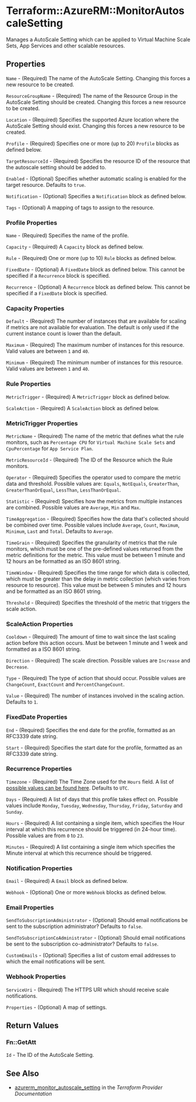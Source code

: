 # Terraform::AzureRM::MonitorAutoscaleSetting

Manages a AutoScale Setting which can be applied to Virtual Machine Scale Sets, App Services and other scalable resources.

## Properties

`Name` - (Required) The name of the AutoScale Setting. Changing this forces a new resource to be created.

`ResourceGroupName` - (Required) The name of the Resource Group in the AutoScale Setting should be created. Changing this forces a new resource to be created.

`Location` - (Required) Specifies the supported Azure location where the AutoScale Setting should exist. Changing this forces a new resource to be created.

`Profile` - (Required) Specifies one or more (up to 20) `Profile` blocks as defined below.

`TargetResourceId` - (Required) Specifies the resource ID of the resource that the autoscale setting should be added to.

`Enabled` - (Optional) Specifies whether automatic scaling is enabled for the target resource. Defaults to `true`.

`Notification` - (Optional) Specifies a `Notification` block as defined below.

`Tags` - (Optional) A mapping of tags to assign to the resource.

### Profile Properties

`Name` - (Required) Specifies the name of the profile.

`Capacity` - (Required) A `Capacity` block as defined below.

`Rule` - (Required) One or more (up to 10) `Rule` blocks as defined below.

`FixedDate` - (Optional) A `FixedDate` block as defined below. This cannot be specified if a `Recurrence` block is specified.

`Recurrence` - (Optional) A `Recurrence` block as defined below. This cannot be specified if a `FixedDate` block is specified.

### Capacity Properties

`Default` - (Required) The number of instances that are available for scaling if metrics are not available for evaluation. The default is only used if the current instance count is lower than the default.

`Maximum` - (Required) The maximum number of instances for this resource. Valid values are between `1` and `40`.

`Minimum` - (Required) The minimum number of instances for this resource. Valid values are between `1` and `40`.

### Rule Properties

`MetricTrigger` - (Required) A `MetricTrigger` block as defined below.

`ScaleAction` - (Required) A `ScaleAction` block as defined below.

### MetricTrigger Properties

`MetricName` - (Required) The name of the metric that defines what the rule monitors, such as `Percentage CPU` for `Virtual Machine Scale Sets` and `CpuPercentage` for `App Service Plan`.

`MetricResourceId` - (Required) The ID of the Resource which the Rule monitors.

`Operator` - (Required) Specifies the operator used to compare the metric data and threshold. Possible values are: `Equals`, `NotEquals`, `GreaterThan`, `GreaterThanOrEqual`, `LessThan`, `LessThanOrEqual`.

`Statistic` - (Required) Specifies how the metrics from multiple instances are combined. Possible values are `Average`, `Min` and `Max`.

`TimeAggregation` - (Required) Specifies how the data that's collected should be combined over time. Possible values include `Average`, `Count`, `Maximum`, `Minimum`, `Last` and `Total`. Defaults to `Average`.

`TimeGrain` - (Required) Specifies the granularity of metrics that the rule monitors, which must be one of the pre-defined values returned from the metric definitions for the metric. This value must be between 1 minute and 12 hours an be formatted as an ISO 8601 string.

`TimeWindow` - (Required) Specifies the time range for which data is collected, which must be greater than the delay in metric collection (which varies from resource to resource). This value must be between 5 minutes and 12 hours and be formatted as an ISO 8601 string.

`Threshold` - (Required) Specifies the threshold of the metric that triggers the scale action.

### ScaleAction Properties

`Cooldown` - (Required) The amount of time to wait since the last scaling action before this action occurs. Must be between 1 minute and 1 week and formatted as a ISO 8601 string.

`Direction` - (Required) The scale direction. Possible values are `Increase` and `Decrease`.

`Type` - (Required) The type of action that should occur. Possible values are `ChangeCount`, `ExactCount` and `PercentChangeCount`.

`Value` - (Required) The number of instances involved in the scaling action. Defaults to `1`.

### FixedDate Properties

`End` - (Required) Specifies the end date for the profile, formatted as an RFC3339 date string.

`Start` - (Required) Specifies the start date for the profile, formatted as an RFC3339 date string.

### Recurrence Properties

`Timezone` - (Required) The Time Zone used for the `Hours` field. A list of [possible values can be found here](https://msdn.microsoft.com/en-us/library/azure/dn931928.aspx). Defaults to `UTC`.

`Days` - (Required) A list of days that this profile takes effect on. Possible values include `Monday`, `Tuesday`, `Wednesday`, `Thursday`, `Friday`, `Saturday` and `Sunday`.

`Hours` - (Required) A list containing a single item, which specifies the Hour interval at which this recurrence should be triggered (in 24-hour time). Possible values are from `0` to `23`.

`Minutes` - (Required) A list containing a single item which specifies the Minute interval at which this recurrence should be triggered.

### Notification Properties

`Email` - (Required) A `Email` block as defined below.

`Webhook` - (Optional) One or more `Webhook` blocks as defined below.

### Email Properties

`SendToSubscriptionAdministrator` - (Optional) Should email notifications be sent to the subscription administrator? Defaults to `false`.

`SendToSubscriptionCoAdministrator` - (Optional) Should email notifications be sent to the subscription co-administrator? Defaults to `false`.

`CustomEmails` - (Optional) Specifies a list of custom email addresses to which the email notifications will be sent.

### Webhook Properties

`ServiceUri` - (Required) The HTTPS URI which should receive scale notifications.

`Properties` - (Optional) A map of settings.


## Return Values

### Fn::GetAtt

`Id` - The ID of the AutoScale Setting.

## See Also

* [azurerm_monitor_autoscale_setting](https://www.terraform.io/docs/providers/azurerm/r/monitor_autoscale_setting.html) in the _Terraform Provider Documentation_